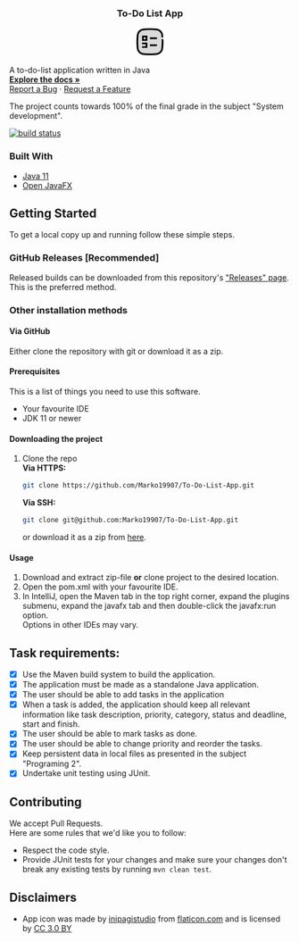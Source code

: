 <h3 align="center">To-Do List App</h3>

<p align="center">
<a href="https://github.com/Marko19907/To-Do-List-App">
<img src="src/main/resources/to-do-list icon.png" alt="Logo" width="50" height="50">
</a>

A to-do-list application written in Java
<br />
<a href="https://github.com/Marko19907/To-Do-List-App/wiki">
<strong>Explore the docs »</strong></a>
<br />
<a href="https://github.com/Marko19907/To-Do-List-App/issues/new">Report a Bug</a>
·
<a href="https://github.com/Marko19907/To-Do-List-App/discussions/new">Request a Feature</a>
</p>

The project counts towards 100% of the final grade in the subject "System development".

[![build status](https://github.com/Marko19907/To-Do-List-App/actions/workflows/maven.yml/badge.svg)](https://github.com/Marko19907/To-Do-List-App/actions/workflows/maven.yml)

### Built With
* [Java 11](https://www.java.com)
* [Open JavaFX](https://openjfx.io)

## Getting Started

To get a local copy up and running follow these simple steps. <br>
### GitHub Releases [Recommended]

Released builds can be downloaded from this repository's ["Releases" page](https://github.com/Marko19907/To-Do-List-App/releases). <br/>
This is the preferred method.

### Other installation methods

#### Via GitHub
Either clone the repository with git or download it as a zip.

#### Prerequisites

This is a list of things you need to use this software.
* Your favourite IDE
* JDK 11 or newer

#### Downloading the project

1. Clone the repo <br>
   **Via HTTPS:**
   ```sh
   git clone https://github.com/Marko19907/To-Do-List-App.git
   ```
   **Via SSH:**
   ```sh
   git clone git@github.com:Marko19907/To-Do-List-App.git
   ```
   or download it as a zip from [here](https://github.com/Marko19907/To-Do-List-App/archive/refs/heads/master.zip).
   <br>

#### Usage
1. Download and extract zip-file **or** clone project to the desired location.
2. Open the pom.xml with your favourite IDE.
3. In IntelliJ, open the Maven tab in the top right corner, expand the plugins submenu,
   expand the javafx tab and then double-click the javafx:run option.
   <br>
   Options in other IDEs may vary.
   
## Task requirements:
* [x] Use the Maven build system to build the application.
* [x] The application must be made as a standalone Java application.
* [x] The user should be able to add tasks in the application
* [x] When a task is added, the application should keep all relevant information like task description, priority, category, status and deadline, start and finish.
* [x] The user should be able to mark tasks as done.
* [x] The user should be able to change priority and reorder the tasks.
* [x] Keep persistent data in local files as presented in the subject "Programing 2".
* [x] Undertake unit testing using JUnit.

## Contributing
We accept Pull Requests. <br>
Here are some rules that we'd like you to follow: <br>
* Respect the code style.
* Provide JUnit tests for your changes and make sure your changes don't break any existing tests by running ```mvn clean test```.

## Disclaimers

* App icon was made by [inipagistudio](https://www.flaticon.com/authors/inipagistudio) from [flaticon.com](https://www.flaticon.com/) and is licensed by [CC 3.0 BY](http://creativecommons.org/licenses/by/3.0/)

